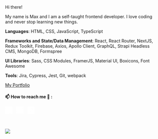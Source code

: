 Hi there! 

My name is Max and I am a self-taught frontend developer. I love coding and never stop learning new things.

**Languages**: HTML, CSS, JavaScript, TypeScript

**Frameworks and State/Data Management**: React, React Router, NextJS, Redux Toolkit, Firebase, Axios, Apollo Client, GraphQL, Strapi Headless CMS, MongoDB, Formspree

**UI Libraries**: Sass, CSS Modules, FramerJS, Material UI, Boxicons, Font Awesome

**Tools**: Jira, Cypress, Jest, Git, webpack

[My Portfolio](https://maxkremlev.dev/)


<h4 align="left">📫 How to reach me 💬 :</h4>

  <p align="left">
  <a href = "https://www.linkedin.com/in/max-kremlev/" title="Linkedin" target="_blank"><img src="/linkedin-5-24.png"></a>&nbsp;&nbsp;
  <a href = "mailto:kremlevmax.webdev@icloud.com" title="Email"><img src="/email-24.png"></a>&nbsp;&nbsp;
  <a href = "https://t.me/kremlevmax" title="Telegram" target="_blank"><img src="/telegram-24.png"></a>&nbsp;&nbsp;
</p>

</br>
<p align="left"><img src="https://github-readme-stats.vercel.app/api/top-langs/?username=kremlevmax&layout=compact" /></p>  
  
  
</br>




<!--
**kremlevmax/kremlevmax** is a ✨ _special_ ✨ repository because its `README.md` (this file) appears on your GitHub profile.

Here are some ideas to get you started:

- 🔭 I’m currently working on ...
- 🌱 I’m currently learning ...
- 👯 I’m looking to collaborate on ...
- 🤔 I’m looking for help with ...
- 💬 Ask me about ...
- 📫 How to reach me: ...
- 😄 Pronouns: ...
- ⚡ Fun fact: ...
-->
